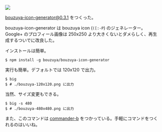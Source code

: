 ![](http://img.bouzuya.net/2014-06-27.png)

[bouzuya-icon-generator@0.3.1][bouzuya/bouzuya-icon-generator@0.3.1] をつくった。

bouzuya-icon-generator は bouzuya icon (`([:-P`) のジェネレーター。Google+ のプロフィール画像は 250x250 より大きくないとダメらしく、再生成するついでに改良した。

インストールは簡単。

    $ npm install -g bouzuya/bouzuya-icon-generator

実行も簡単。デフォルトでは 120x120 で出力。

    $ big
    $ # ./bouzuya-120x120.png に出力

当然、サイズ変更もできる。

    $ big -s 480
    $ # ./bouzuya-480x480.png に出力

また、このコマンドは [commander-b][bouzuya/commander-b] をつかっている。手軽にコマンドをつくれるのはいいね。

[bouzuya/bouzuya-icon-generator@0.3.1]: https://github.com/bouzuya/bouzuya-icon-generator/tree/0.3.1
[bouzuya/commander-b]: https://github.com/bouzuya/commander-b
